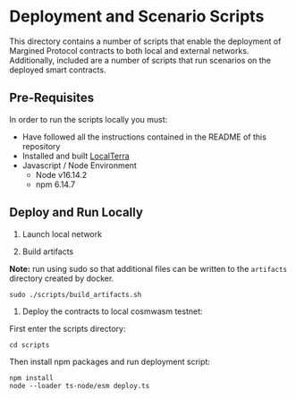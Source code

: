 # Deployment and Scenario Scripts

This directory contains a number of scripts that enable the deployment of Margined Protocol contracts to both local and external networks. Additionally, included are a number of scripts that run scenarios on the deployed smart contracts.

## Pre-Requisites

In order to run the scripts locally you must:

* Have followed all the instructions contained in the README of this repository
* Installed and built [LocalTerra](https://github.com/terra-money/LocalTerra)
* Javascript / Node Environment
  * Node v16.14.2
  * npm 6.14.7

## Deploy and Run Locally

1. Launch local network

2. Build artifacts

**Note:** run using sudo so that additional files can be written to the `artifacts` directory created by docker.

```
sudo ./scripts/build_artifacts.sh
```

1. Deploy the contracts to local cosmwasm testnet:

First enter the scripts directory:
```
cd scripts
```

Then install npm packages and run deployment script:

```
npm install
node --loader ts-node/esm deploy.ts
```
